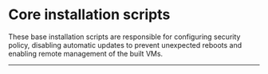 # Core installation scripts

These base installation scripts are responsible for configuring security policy,
disabling automatic updates to prevent unexpected reboots and enabling remote
management of the built VMs.

* * *
